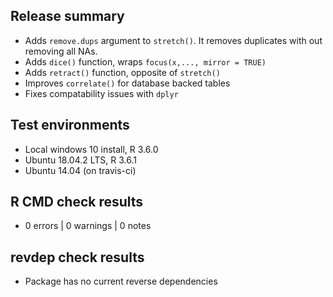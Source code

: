 ## Release summary

* Adds `remove.dups` argument to `stretch()`.  It removes duplicates with out removing all NAs.
* Adds `dice()` function, wraps `focus(x,..., mirror = TRUE)`
* Adds `retract()` function, opposite of `stretch()` 
* Improves `correlate()` for database backed tables
* Fixes compatability issues with `dplyr` 

## Test environments
* Local windows 10 install, R 3.6.0
* Ubuntu 18.04.2 LTS, R 3.6.1
* Ubuntu 14.04 (on travis-ci)

## R CMD check results
* 0 errors | 0 warnings | 0 notes

## revdep check results

* Package has no current reverse dependencies
